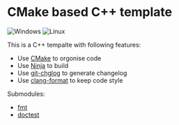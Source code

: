 # CMake based C++ template

![Windows](https://github.com/maidamai0/cpp_template/actions/workflows/windows.yml/badge.svg)
![Linux](https://github.com/maidamai0/cpp_template/actions/workflows/linux.yml/badge.svg)

This is a C++ tempalte with following features:

* Use [CMake](https://cmake.org/download/) to orgonise code
* Use [Ninja](https://ninja-build.org/) to build
* Use [git-chglog](https://github.com/git-chglog/git-chglog) to generate changelog
* Use [clang-format](https://clang.llvm.org/docs/ClangFormat.html) to keep code style

Submodules:

* [fmt](https://github.com/fmtlib/fmt)
* [doctest](https://github.com/onqtam/doctest)
